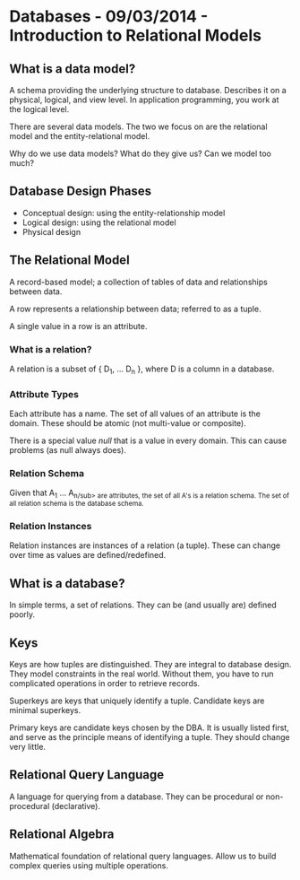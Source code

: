 # Databases - 09/03/2014 - Introduction to Relational Models

## What is a data model?

A schema providing the underlying structure to database. Describes it on a
physical, logical, and view level. In application programming, you work at the
logical level.

There are several data models. The two we focus on are the relational model and
the entity-relational model.

Why do we use data models? What do they give us? Can we model too much?

## Database Design Phases

* Conceptual design: using the entity-relationship model
* Logical design: using the relational model
* Physical design

## The Relational Model

A record-based model; a collection of tables of data and relationships between
data.

A row represents a relationship between data; referred to as a tuple.

A single value in a row is an attribute.

### What is a relation?

A relation is a subset of { D<sub>1</sub>, ... D<sub>n</sub> }, where D is a
column in a database.

### Attribute Types

Each attribute has a name. The set of all values of an attribute is the domain.
These should be atomic (not multi-value or composite).

There is a special value *null* that is a value in every domain. This can cause
problems (as null always does).

### Relation Schema

Given that A<sub>1</sub> ... A<sub>n/sub> are attributes, the set of all A's is
a relation schema. The set of all relation schema is the database schema.

### Relation Instances

Relation instances are instances of a relation (a tuple). These can change over
time as values are defined/redefined.

## What is a database?

In simple terms, a set of relations. They can be (and usually are) defined
poorly.

## Keys
Keys are how tuples are distinguished. They are integral to database design.
They model constraints in the real world. Without them, you have to run
complicated operations in order to retrieve records.

Superkeys are keys that uniquely identify a tuple. Candidate keys are minimal
superkeys.

Primary keys are candidate keys chosen by the DBA. It is usually listed
first, and serve as the principle means of identifying a tuple. They should
change very little.

## Relational Query Language
A language for querying from a database. They can be procedural or
non-procedural (declarative).

## Relational Algebra
Mathematical foundation of relational query languages. Allow us to build complex queries
using multiple operations. 

